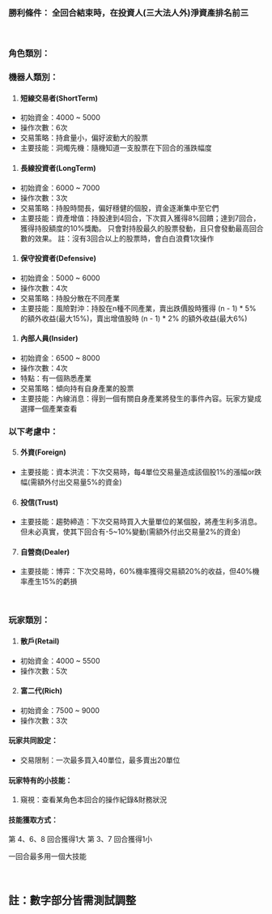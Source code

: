  ### 勝利條件： 全回合結束時，在投資人(三大法人外)淨資產排名前三
<br/>

 ### 角色類別：
 ### 機器人類別：

 1. #### 短線交易者(ShortTerm)
 - 初始資金：4000 ~ 5000
 - 操作次數：6次
 - 交易策略：持倉量小，偏好波動大的股票
 - 主要技能：洞燭先機：隨機知道一支股票在下回合的漲跌幅度

 1. #### 長線投資者(LongTerm)
 - 初始資金：6000 ~ 7000
 - 操作次數：3次
 - 交易策略：持股時間長，偏好穩健的個股，資金逐漸集中至它們
 - 主要技能：資產增值：持股達到4回合，下次買入獲得8%回饋；達到7回合，獲得持股額度的10%獎勵。
                     只會對持股最久的股票發動，且只會發動最高回合數的效果。
                     註：沒有3回合以上的股票時，會白白浪費1次操作

 1. #### 保守投資者(Defensive)
 - 初始資金：5000 ~ 6000
 - 操作次數：4次
 - 交易策略：持股分散在不同產業
 - 主要技能：風險對沖：持股在n種不同產業，賣出跌價股時獲得 (n - 1) * 5% 的額外收益(最大15%)，賣出增值股時 (n - 1) * 2% 的額外收益(最大6%)

 1. #### 內部人員(Insider)
 - 初始資金：6500 ~ 8000
 - 操作次數：4次
 - 特點：有一個熟悉產業
 - 交易策略：傾向持有自身產業的股票
 - 主要技能：內線消息：得到一個有關自身產業將發生的事件內容。玩家方變成選擇一個產業查看

 ### 以下考慮中：
 5. #### 外資(Foreign)
 - 主要技能：資本洪流：下次交易時，每4單位交易量造成該個股1%的漲幅or跌幅(需額外付出交易量5%的資金)

 6. #### 投信(Trust)
 - 主要技能：趨勢締造：下次交易時買入大量單位的某個股，將產生利多消息。但未必真實，使其下回合有-5~10%變動(需額外付出交易量2%的資金)

 7. #### 自營商(Dealer)
 - 主要技能：博弈：下次交易時，60%機率獲得交易額20%的收益，但40%機率產生15%的虧損

<br/>

 ### 玩家類別：

 1. #### 散戶(Retail)
 - 初始資金：4000 ~ 5500
 - 操作次數：5次

 2. #### 富二代(Rich)
 - 初始資金：7500 ~ 9000
 - 操作次數：3次

 #### 玩家共同設定：
 - 交易限制：一次最多買入40單位，最多賣出20單位

 #### 玩家特有的小技能：
 1. 窺視：查看某角色本回合的操作紀錄&財務狀況

 #### 技能獲取方式：
 第 4、6、8 回合獲得1大
 第 3、7 回合獲得1小

 一回合最多用一個大技能


<br/>

## 註：數字部分皆需測試調整